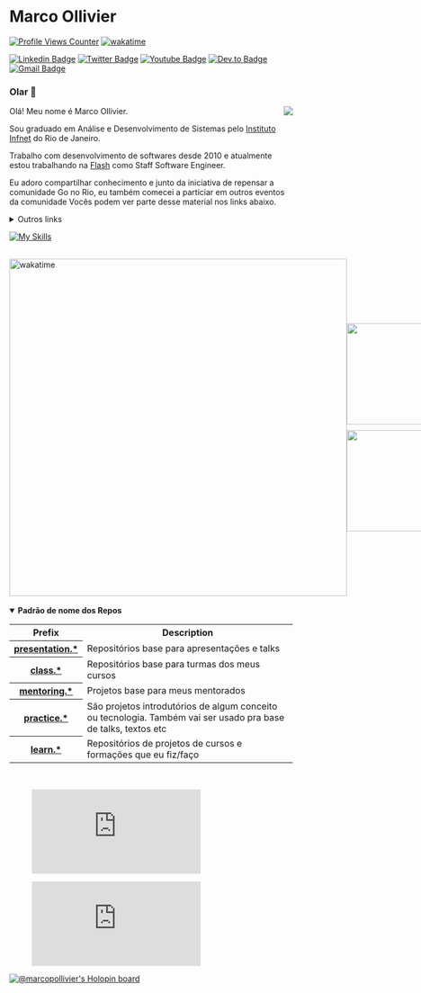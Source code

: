 # Marco Ollivier 
[![Profile Views Counter](https://komarev.com/ghpvc/?username=marcopollivier&color=blueviolet)](https://github.com/antonkomarev/github-profile-views-counter) 
[![wakatime](https://wakatime.com/badge/user/99bbc792-f01b-40d9-841c-38b6715ca146.svg)](https://wakatime.com/@99bbc792-f01b-40d9-841c-38b6715ca146)

[![Linkedin Badge](https://img.shields.io/badge/-LinkedIn-blue?style=flat-square&logo=Linkedin&logoColor=white&link=https://www.linkedin.com/in/marcopollivier/)](https://www.linkedin.com/in/marcopollivier/)
[![Twitter Badge](https://img.shields.io/badge/-Twitter-1DA1F2?style=flat-square&logo=Twitter&logoColor=white&link=https://twitter.com/marcopollivier)](https://twitter.com/marcopollivier)
[![Youtube Badge](https://img.shields.io/badge/-Youtube-FF0000?style=flat-square&logo=Youtube&logoColor=white&link=https://youtube.com/marcopollivier)](https://youtube.com/marcopollivier)
[![Dev.to Badge](https://img.shields.io/badge/-Dev.to-363D44?style=flat-square&logo=Dev.to&logoColor=white&link=https://dev.to/marcopollivier)](https://dev.to/marcopollivier)
[![Gmail Badge](https://img.shields.io/badge/-Gmail-c14438?style=flat-square&logo=Gmail&logoColor=white&link=mailto:mollivier.dev@gmail.com)](mailto:mollivier.dev@gmail.com/)


<h3>Olar 👋</h3>

<div>  
<!--   <img align="right" src="https://media.tenor.com/images/523867fba2a5e8e32703d916728e02bf/tenor.gif"/> --> <!-- Halph Simpsons -->
  <img align="right" src="https://c.tenor.com/E-e0teqEbLEAAAAC/hi-children.gif"/>

  
  <p>Olá! Meu nome é Marco Ollivier.</p>

  <p>
    Sou graduado em Análise e Desenvolvimento de Sistemas pelo <a href="https://faculdadeinfnet.com.br/faculdade/analise-e-desenvolvimento-de-sistemas/">Instituto Infnet</a> do Rio de Janeiro.
  </p>
  
  <p>
    Trabalho com desenvolvimento de softwares desde 2010 e atualmente estou trabalhando na <a href="https://www.flashapp.com.br">Flash</a> como Staff Software Engineer.
  </p>

  <p>
    Eu adoro compartilhar conhecimento e junto da iniciativa de repensar a comunidade Go no Rio, eu também comecei a particiar em outros eventos da comunidade
    Vocês podem ver parte desse material nos links abaixo.
  </p>
</div>

<details close>
<summary>Outros links</summary>
<ul>
  <li>
    <a href="https://marcopollivier.dev">Site pessoal</a>
  </li>
  <li>
    <a href="https://thedevconf.com/palestrante/marco-ollivier">TDC Profile</a>
  </li>
  <li>
    <a href="https://www.infoq.com/br/presentations/traefik-proxy-poderoso-confiavel-producao">[InfoQ] Talk sobre Traefik na GopherCon Brasil 2019</a>
  </li>
</ul>
</details>


[![My Skills](https://skillicons.dev/icons?i=go,js,ts,clojure,java,aws,docker,git,github,ansible,terraform)](https://skillicons.dev)

<br> 

<div style="display: flex; justify-content: space-between; align-items: center;">

  <a href="https://wakatime.com/@99bbc792-f01b-40d9-841c-38b6715ca146">
      <img src="https://wakatime.com/share/@marcopollivier/e271c852-46ed-4694-b37f-9f2b73b8ce62.png" alt="wakatime" style="width: 600px;">
  </a>

  <div style="display: flex; flex-direction: column; gap: 10px;">
      <img height="180em" src="https://github-readme-stats-eight-theta.vercel.app/api?username=marcopollivier&show_icons=true&theme=tokyonight&include_all_commits=true&count_private=true" />
      <img height="180em" src="https://github-readme-stats-eight-theta.vercel.app/api/top-langs/?username=marcopollivier&layout=compact&langs_count=8&theme=tokyonight&include_all_commits=true&count_private=true" />
  </div>

</div>


<br>

<details open>
  <summary><b>Padrão de nome dos Repos</b></summary>
    
  <table style="width:100%">
    <tr>
      <th>Prefix</th>
      <th>Description</th>
    </tr>
    <tr>
      <th>
        <a href="https://github.com/marcopollivier?tab=repositories&q=presentation.&type=&language=&sort=name">presentation.*</a>
      </th>
      <td>Repositórios base para apresentações e talks</td>
    </tr>
    <tr>
      <th>
        <a href="https://github.com/marcopollivier?tab=repositories&q=class.&type=&language=&sort=name">class.*</a>
      </th>
      <td>Repositórios base para turmas dos meus cursos</td>
    </tr>
    <tr>
      <th>
        <a href="https://github.com/marcopollivier?tab=repositories&q=mentoring.&type=&language=&sort=name">mentoring.*</a>
      </th>
      <td>Projetos base para meus mentorados</td>
    </tr>
    <tr>
      <th>
        <a href="https://github.com/marcopollivier?tab=repositories&q=practice.&type=&language=&sort=name">practice.*</a>
      </th>
      <td>São projetos introdutórios de algum conceito ou tecnologia. Também vai ser usado pra base de talks, textos etc</td>
    </tr>
    <tr>
      <th>
        <a href="https://github.com/marcopollivier?tab=repositories&q=learn.&type=&language=&sort=name">learn.*</a>
      </th>
      <td>Repositórios de projetos de cursos e formações que eu fiz/faço</td>
    </tr>
  </table>
</details>

<br>




<figure><embed src="https://wakatime.com/share/@marcopollivier/55eb5116-3f35-4dc7-8d9b-c267ff6a004c.svg"></embed></figure>

<figure><embed src="https://wakatime.com/share/@marcopollivier/a5d8deb5-85af-463e-9297-7ca4bc8910b5.svg"></embed></figure>

<!--
https://shields.io/category/social
https://simpleicons.org/
-->

<!--START_SECTION:waka-->

<!--END_SECTION:waka-->

[![@marcopollivier's Holopin board](https://holopin.me/marcopollivier)](https://holopin.io/@marcopollivier)

